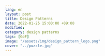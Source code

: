 ```yaml
---
lang: en
layout: post
title: Design Patterns
date: 2022-01-25 15:00:00 +09:00
modified: 
category: design patterns
tags: [GoF]
image: "/assets/img/design_pattern_logo.png"
cover: "../puzzle.jpg"
---
```

